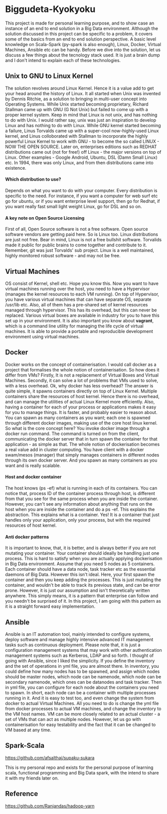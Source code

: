# Biggudeta-Kyokyoku

This project is made for personal learning purpose, and to show case an instance of an end to end solution in a Big Data environment. Although the solution discussed in this project can be specific to a problem, it covers some of the basics from an end to end solution perspective. A basic level knowledge on Scala-Spark (py-spark is also enough), Linux, Docker, Virtual Machines, Ansible etc can be handy. Before we dive into the solution, let us discuss a few things about the tecnology stack used. It is just a brain dump and I don't intend to explain each of these technologies.

## Unix to GNU to Linux Kernel
The solution revolves around Linux Kernel. Hence it is a value add to get your head around the history of Linux. It all started when Unix was invented by Dennis Ritchie, as a solution to bringing in multi-user concept into Operating Systems. While Unix started becoming proprietary, Richard Stallman came up with GNU (G Not Unix) but failed to come up with a proper kernel system. Keep in mind that Linux is not unix, and has nothing to do with Unix. I would rather say, unix was just an inspiration to develop Linux and has nothing to do with Linux. While GNU kernel started becoming a failure, Linus Torvalds came up with a super-cool now-highly-used Linux kernel, and Linus colloborated with Stallman to incorporate the highly powerful Linux Kernel to work with GNU - to become the so called LINUX - NOW THE OPEN SOURCE. Later on, enterprises editions such as REDHAT distributions came out (not for free!) off Linux - the major versions on top of Linux. Other examples - Google Android, Ubuntu, DSL (Damn Small Linux) etc. In 1994, there was only Linux, and from then distributions came into existence.


#### Which distribution to use?
Depends on what you want to do with your computer. Every distribution is specific to the need. For instance, if you want a computer for web surf etc go for ubuntu, or if you want enterprise level support, then go for Redhat, if you want really fast small light weight Linux, go for DSL and so on.

#### A key note on Open Source Licensing
First of all, Open Source software is not a free software. Open source software vendors are getting paid here. So is Linux too. Linux distributions are just not free. Bear in mind, Linux is not a free bullshit software. Torvalids made it public for public brains to come together and contribute to it. Remember, git was just Torvalds' sub project. Linux is a well maintained, highly monitored robust software - and may not be free.

## Virtual Machines
OS consist of Kernel, shell etc. Hope you know this. Now you want to have virtual machines running over the host, you need to have a Hypervisor (manages the kernel resources to each VM running). On top of Hypervisor, you have various virtual machines that can have separate OS, separate /usr/lib etc. Also, all of them has a pre-shared set of kernel resources managed through hypervisor. This has its overhead, but this can never be replaced. Various virtual boxes are available in industry for you to have this set up in your environment. It is also important you know about **vagrant**, which is a command line utility for managing the life cycle of virtual machines. It is able to provide a portable and reproducible development environment using virtual machines.

## Docker

Docker works on the concept of containerisation. I would call docker as a project that formalises the whole notion of containerisation. So how does it differ from VMs? Firstly, It is not a replacement of Virtual Boxes and Virtual Machines. Secondly, it can solve a lot of problems that VMs used to solve, with a less overhead. Ok, why docker has less overhead? The answer is quite simple, it spawns containers directly on top of Linux Kernel. Multiple containers share the resources of host kernel. Hence there is no overhead, and can manage the utilities of actual Linux Kernel more efficiently. Also, having a container for each of your process or applications makes it easy for you to manage things. It is faster, and probably easier to reason about. You can spawn as many containers as you want; each one is spawned through different docker images, making use of the core host linux kernel. So what is the core concept here? You invoke docker image through a docker run command. The command is turned on from the client, communicating the docker server that in turn spawn the container for that application - as simple as that. The whole notion of dockerisation becomes a real value add in cluster computing. You have client with a docker swam/mesos (manager) that simply manages containers in different nodes through its own docker server. And you spawn as many containers as you want and is really scalable.

#### Host and docker container
The host knows (ps -ef) what is running in each of its containers. You can notice that, process ID of the container process through host, is different from that you see for the same process when you are inside the container. However, you can't see any information about anything that runs on the host when you are inside the container and do a ps -ef. This explains the abstraction. This explains what is a container. Yes! It is a container that just handles only your application, only your process, but with the required resources of host kernel.

#### Anti docker patterns
It is important to know, that, it is better, and is always better if you are not mutating your container. Your container should ideally be handling just one process. This is hard to satisfy when you are actually applying dockerisation in Big Data environment. Assume that you need 5 nodes as 5 containers. Each container should have a data node, task tracker etc as the essential daemons of Big Data. However this isn't ideal. Here, your first spawn the container and then you keep adding the processes. This is just mutating the container, and wouldn't be able to track its previous state, and can be error prone. However, it is just our assumption and isn't theoretically written anywhere. This simply means, it is a pattern that enterprise can follow and you needn't be surprised of it. In this project, I am going with this pattern as it is a straight forward easy implementation.


## Ansible
Ansible is an IT automation tool, mainly intended to configure systems, deploy software and manage highly intensive advanced IT management tasks such as continuous deployment. Please note that, it is just a configuration management systems that may work with other authentication management systems such as Kerberos, LDAP and so forth. I thought of going with Ansible, since I liked the simplicity. If you define the inventory and the set of operations in yml file, you are almost there.
In inventory, you could define how many nodes has to be spawned, and assign which nodes should be master nodes, which node can be namenode, which node can be secondary namenode, which ones can be datanodes and task tracker. Then in yml file, you can configure for each node about the containers you need to spawn. In short, each node can be a container with multiple processes running in it. And it is easy to test too, and even change the system from docker to actual Virtual Machines. All you need to do is change the yml file from docker processes to actual VM machines, and change the inventory to the VM host names. VM can be more closely related to an actual cluster - a set of VMs that can act as multiple nodes. However, let us go with containerisation for easy testability and the fact that it can be changed to VM based at any time.

## Spark-Scala
https://github.com/afsalthaj/supaku-sukara

This is my personal repo and exists for the personal purpose of learning scala, functional programming and Big Data spark, with the intend to share it with my friends later on.

## Reference
https://github.com/Ranjandas/hadoop-yarn
